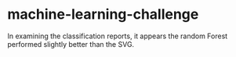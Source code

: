 # machine-learning-challenge

In examining the classification reports, it appears the random Forest performed slightly better than the SVG.
